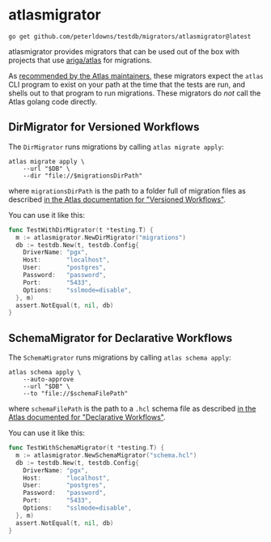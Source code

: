 # atlasmigrator

```shell
go get github.com/peterldowns/testdb/migrators/atlasmigrator@latest
```

atlasmigrator provides migrators that can be used out of the box with projects
that use [ariga/atlas](https://github.com/ariga/atlas) for migrations.

As [recommended by the Atlas
maintainers](https://github.com/ariga/atlas/issues/1527#issuecomment-1465123713),
these migrators expect the `atlas` CLI program to exist on your path at the time
that the tests are run, and shells out to that program to run migrations. These
migrators do *not* call the Atlas golang code directly.


## DirMigrator for Versioned Workflows

The `DirMigrator` runs migrations by calling `atlas migrate apply`:

```shell
atlas migrate apply \
    --url "$DB" \
    --dir "file://$migrationsDirPath"
```

where `migrationsDirPath` is the path to a folder full
of migration files as described [in the Atlas documentation for "Versioned
Workflows"](https://atlasgo.io/versioned/apply).

You can use it like this:

```go
func TestWithDirMigrator(t *testing.T) {
  m := atlasmigrator.NewDirMigrator("migrations")
  db := testdb.New(t, testdb.Config{
    DriverName: "pgx",
    Host:       "localhost",
    User:       "postgres",
    Password:   "password",
    Port:       "5433",
    Options:    "sslmode=disable",
  }, m)
  assert.NotEqual(t, nil, db)
}
```

## SchemaMigrator for Declarative Workflows

The `SchemaMigrator` runs migrations by calling `atlas schema apply`:

```shell
atlas schema apply \
    --auto-approve
    --url "$DB" \
    --to "file://$schemaFilePath"
```

where `schemaFilePath` is the path to a `.hcl` schema file as described [in the
Atlas documented for "Declarative
Workflows"](https://atlasgo.io/declarative/apply).

You can use it like this:
```go
func TestWithSchemaMigrator(t *testing.T) {
  m := atlasmigrator.NewSchemaMigrator("schema.hcl")
  db := testdb.New(t, testdb.Config{
    DriverName: "pgx",
    Host:       "localhost",
    User:       "postgres",
    Password:   "password",
    Port:       "5433",
    Options:    "sslmode=disable",
  }, m)
  assert.NotEqual(t, nil, db)
}
```
